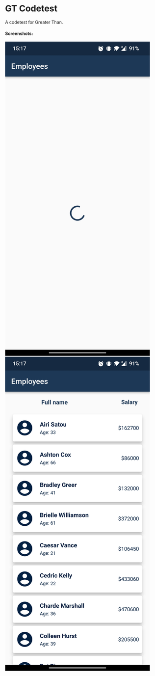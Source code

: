 # GT Codetest

A codetest for Greater Than.

#### Screenshots:

![Phone 0](https://raw.githubusercontent.com/WALMIN/GT-Codetest/master/screenshots/phone0.jpg)
![PHone 1](https://raw.githubusercontent.com/WALMIN/GT-Codetest/master/screenshots/phone1.jpg)